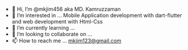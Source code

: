 - 👋 Hi, I’m @mkjim456 aka MD. Kamruzzaman
- 👀 I’m interested in ... Mobile Application development with dart-flutter and web development with Html-Css
- 🌱 I’m currently learning ...  
- 💞️ I’m looking to collaborate on ...
- 📫 How to reach me ... mkjim123@gmail.com

<!---
mkjim456/mkjim456 is a ✨ special ✨ repository because its `README.md` (this file) appears on your GitHub profile.
You can click the Preview link to take a look at your changes.
--->

